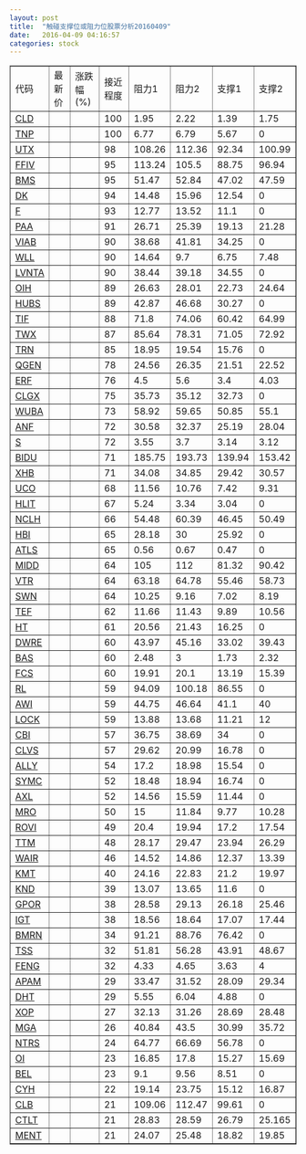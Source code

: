 ```yaml
---
layout: post
title:  "触碰支撑位或阻力位股票分析20160409"
date:   2016-04-09 04:16:57
categories: stock
---
```

<script type="text/javascript">
var stockList = []
stockList.push('gb_cld');
stockList.push('gb_tnp');
stockList.push('gb_utx');
stockList.push('gb_ffiv');
stockList.push('gb_bms');
stockList.push('gb_dk');
stockList.push('gb_f');
stockList.push('gb_paa');
stockList.push('gb_viab');
stockList.push('gb_wll');
stockList.push('gb_lvnta');
stockList.push('gb_oih');
stockList.push('gb_hubs');
stockList.push('gb_tif');
stockList.push('gb_twx');
stockList.push('gb_trn');
stockList.push('gb_qgen');
stockList.push('gb_erf');
stockList.push('gb_clgx');
stockList.push('gb_wuba');
stockList.push('gb_anf');
stockList.push('gb_s');
stockList.push('gb_bidu');
stockList.push('gb_xhb');
stockList.push('gb_uco');
stockList.push('gb_hlit');
stockList.push('gb_nclh');
stockList.push('gb_hbi');
stockList.push('gb_atls');
stockList.push('gb_midd');
stockList.push('gb_vtr');
stockList.push('gb_swn');
stockList.push('gb_tef');
stockList.push('gb_ht');
stockList.push('gb_dwre');
stockList.push('gb_bas');
stockList.push('gb_fcs');
stockList.push('gb_rl');
stockList.push('gb_awi');
stockList.push('gb_lock');
stockList.push('gb_cbi');
stockList.push('gb_clvs');
stockList.push('gb_ally');
stockList.push('gb_symc');
stockList.push('gb_axl');
stockList.push('gb_mro');
stockList.push('gb_rovi');
stockList.push('gb_ttm');
stockList.push('gb_wair');
stockList.push('gb_kmt');
stockList.push('gb_knd');
stockList.push('gb_gpor');
stockList.push('gb_igt');
stockList.push('gb_bmrn');
stockList.push('gb_tss');
stockList.push('gb_feng');
stockList.push('gb_apam');
stockList.push('gb_dht');
stockList.push('gb_xop');
stockList.push('gb_mga');
stockList.push('gb_ntrs');
stockList.push('gb_oi');
stockList.push('gb_bel');
stockList.push('gb_cyh');
stockList.push('gb_clb');
stockList.push('gb_ctlt');
stockList.push('gb_ment');
</script>
<table border="1">
 <tr>
 <td>代码</td>
 <td>最新价</td>
 <td>涨跌幅(%)</td>
 <td>接近程度</td>
 <td>阻力1</td>
 <td>阻力2</td>
 <td>支撑1</td>
 <td>支撑2</td>
</tr>
  <tr id="cld" class="green">
  <td><a href="http://stock.finance.sina.com.cn/usstock/quotes/CLD.html" target="_blank">CLD</a></td><td></td><td></td><td>100</td><td>1.95</td><td>2.22</td><td>1.39</td><td>1.75</td></tr>
  <tr id="tnp" class="green">
  <td><a href="http://stock.finance.sina.com.cn/usstock/quotes/TNP.html" target="_blank">TNP</a></td><td></td><td></td><td>100</td><td>6.77</td><td>6.79</td><td>5.67</td><td>0</td></tr>
  <tr id="utx" class="green">
  <td><a href="http://stock.finance.sina.com.cn/usstock/quotes/UTX.html" target="_blank">UTX</a></td><td></td><td></td><td>98</td><td>108.26</td><td>112.36</td><td>92.34</td><td>100.99</td></tr>
  <tr id="ffiv" class="green">
  <td><a href="http://stock.finance.sina.com.cn/usstock/quotes/FFIV.html" target="_blank">FFIV</a></td><td></td><td></td><td>95</td><td>113.24</td><td>105.5</td><td>88.75</td><td>96.94</td></tr>
  <tr id="bms" class="red">
  <td><a href="http://stock.finance.sina.com.cn/usstock/quotes/BMS.html" target="_blank">BMS</a></td><td></td><td></td><td>95</td><td>51.47</td><td>52.84</td><td>47.02</td><td>47.59</td></tr>
  <tr id="dk" class="red">
  <td><a href="http://stock.finance.sina.com.cn/usstock/quotes/DK.html" target="_blank">DK</a></td><td></td><td></td><td>94</td><td>14.48</td><td>15.96</td><td>12.54</td><td>0</td></tr>
  <tr id="f" class="red">
  <td><a href="http://stock.finance.sina.com.cn/usstock/quotes/F.html" target="_blank">F</a></td><td></td><td></td><td>93</td><td>12.77</td><td>13.52</td><td>11.1</td><td>0</td></tr>
  <tr id="paa" class="green">
  <td><a href="http://stock.finance.sina.com.cn/usstock/quotes/PAA.html" target="_blank">PAA</a></td><td></td><td></td><td>91</td><td>26.71</td><td>25.39</td><td>19.13</td><td>21.28</td></tr>
  <tr id="viab" class="red">
  <td><a href="http://stock.finance.sina.com.cn/usstock/quotes/VIAB.html" target="_blank">VIAB</a></td><td></td><td></td><td>90</td><td>38.68</td><td>41.81</td><td>34.25</td><td>0</td></tr>
  <tr id="wll" class="red">
  <td><a href="http://stock.finance.sina.com.cn/usstock/quotes/WLL.html" target="_blank">WLL</a></td><td></td><td></td><td>90</td><td>14.64</td><td>9.7</td><td>6.75</td><td>7.48</td></tr>
  <tr id="lvnta" class="red">
  <td><a href="http://stock.finance.sina.com.cn/usstock/quotes/LVNTA.html" target="_blank">LVNTA</a></td><td></td><td></td><td>90</td><td>38.44</td><td>39.18</td><td>34.55</td><td>0</td></tr>
  <tr id="oih" class="red">
  <td><a href="http://stock.finance.sina.com.cn/usstock/quotes/OIH.html" target="_blank">OIH</a></td><td></td><td></td><td>89</td><td>26.63</td><td>28.01</td><td>22.73</td><td>24.64</td></tr>
  <tr id="hubs" class="red">
  <td><a href="http://stock.finance.sina.com.cn/usstock/quotes/HUBS.html" target="_blank">HUBS</a></td><td></td><td></td><td>89</td><td>42.87</td><td>46.68</td><td>30.27</td><td>0</td></tr>
  <tr id="tif" class="red">
  <td><a href="http://stock.finance.sina.com.cn/usstock/quotes/TIF.html" target="_blank">TIF</a></td><td></td><td></td><td>88</td><td>71.8</td><td>74.06</td><td>60.42</td><td>64.99</td></tr>
  <tr id="twx" class="green">
  <td><a href="http://stock.finance.sina.com.cn/usstock/quotes/TWX.html" target="_blank">TWX</a></td><td></td><td></td><td>87</td><td>85.64</td><td>78.31</td><td>71.05</td><td>72.92</td></tr>
  <tr id="trn" class="red">
  <td><a href="http://stock.finance.sina.com.cn/usstock/quotes/TRN.html" target="_blank">TRN</a></td><td></td><td></td><td>85</td><td>18.95</td><td>19.54</td><td>15.76</td><td>0</td></tr>
  <tr id="qgen" class="green">
  <td><a href="http://stock.finance.sina.com.cn/usstock/quotes/QGEN.html" target="_blank">QGEN</a></td><td></td><td></td><td>78</td><td>24.56</td><td>26.35</td><td>21.51</td><td>22.52</td></tr>
  <tr id="erf" class="green">
  <td><a href="http://stock.finance.sina.com.cn/usstock/quotes/ERF.html" target="_blank">ERF</a></td><td></td><td></td><td>76</td><td>4.5</td><td>5.6</td><td>3.4</td><td>4.03</td></tr>
  <tr id="clgx" class="red">
  <td><a href="http://stock.finance.sina.com.cn/usstock/quotes/CLGX.html" target="_blank">CLGX</a></td><td></td><td></td><td>75</td><td>35.73</td><td>35.12</td><td>32.73</td><td>0</td></tr>
  <tr id="wuba" class="red">
  <td><a href="http://stock.finance.sina.com.cn/usstock/quotes/WUBA.html" target="_blank">WUBA</a></td><td></td><td></td><td>73</td><td>58.92</td><td>59.65</td><td>50.85</td><td>55.1</td></tr>
  <tr id="anf" class="green">
  <td><a href="http://stock.finance.sina.com.cn/usstock/quotes/ANF.html" target="_blank">ANF</a></td><td></td><td></td><td>72</td><td>30.58</td><td>32.37</td><td>25.19</td><td>28.04</td></tr>
  <tr id="s" class="red">
  <td><a href="http://stock.finance.sina.com.cn/usstock/quotes/S.html" target="_blank">S</a></td><td></td><td></td><td>72</td><td>3.55</td><td>3.7</td><td>3.14</td><td>3.12</td></tr>
  <tr id="bidu" class="red">
  <td><a href="http://stock.finance.sina.com.cn/usstock/quotes/BIDU.html" target="_blank">BIDU</a></td><td></td><td></td><td>71</td><td>185.75</td><td>193.73</td><td>139.94</td><td>153.42</td></tr>
  <tr id="xhb" class="red">
  <td><a href="http://stock.finance.sina.com.cn/usstock/quotes/XHB.html" target="_blank">XHB</a></td><td></td><td></td><td>71</td><td>34.08</td><td>34.85</td><td>29.42</td><td>30.57</td></tr>
  <tr id="uco" class="green">
  <td><a href="http://stock.finance.sina.com.cn/usstock/quotes/UCO.html" target="_blank">UCO</a></td><td></td><td></td><td>68</td><td>11.56</td><td>10.76</td><td>7.42</td><td>9.31</td></tr>
  <tr id="hlit" class="green">
  <td><a href="http://stock.finance.sina.com.cn/usstock/quotes/HLIT.html" target="_blank">HLIT</a></td><td></td><td></td><td>67</td><td>5.24</td><td>3.34</td><td>3.04</td><td>0</td></tr>
  <tr id="nclh" class="red">
  <td><a href="http://stock.finance.sina.com.cn/usstock/quotes/NCLH.html" target="_blank">NCLH</a></td><td></td><td></td><td>66</td><td>54.48</td><td>60.39</td><td>46.45</td><td>50.49</td></tr>
  <tr id="hbi" class="red">
  <td><a href="http://stock.finance.sina.com.cn/usstock/quotes/HBI.html" target="_blank">HBI</a></td><td></td><td></td><td>65</td><td>28.18</td><td>30</td><td>25.92</td><td>0</td></tr>
  <tr id="atls" class="red">
  <td><a href="http://stock.finance.sina.com.cn/usstock/quotes/ATLS.html" target="_blank">ATLS</a></td><td></td><td></td><td>65</td><td>0.56</td><td>0.67</td><td>0.47</td><td>0</td></tr>
  <tr id="midd" class="red">
  <td><a href="http://stock.finance.sina.com.cn/usstock/quotes/MIDD.html" target="_blank">MIDD</a></td><td></td><td></td><td>64</td><td>105</td><td>112</td><td>81.32</td><td>90.42</td></tr>
  <tr id="vtr" class="red">
  <td><a href="http://stock.finance.sina.com.cn/usstock/quotes/VTR.html" target="_blank">VTR</a></td><td></td><td></td><td>64</td><td>63.18</td><td>64.78</td><td>55.46</td><td>58.73</td></tr>
  <tr id="swn" class="green">
  <td><a href="http://stock.finance.sina.com.cn/usstock/quotes/SWN.html" target="_blank">SWN</a></td><td></td><td></td><td>64</td><td>10.25</td><td>9.16</td><td>7.02</td><td>8.19</td></tr>
  <tr id="tef" class="green">
  <td><a href="http://stock.finance.sina.com.cn/usstock/quotes/TEF.html" target="_blank">TEF</a></td><td></td><td></td><td>62</td><td>11.66</td><td>11.43</td><td>9.89</td><td>10.56</td></tr>
  <tr id="ht" class="red">
  <td><a href="http://stock.finance.sina.com.cn/usstock/quotes/HT.html" target="_blank">HT</a></td><td></td><td></td><td>61</td><td>20.56</td><td>21.43</td><td>16.25</td><td>0</td></tr>
  <tr id="dwre" class="green">
  <td><a href="http://stock.finance.sina.com.cn/usstock/quotes/DWRE.html" target="_blank">DWRE</a></td><td></td><td></td><td>60</td><td>43.97</td><td>45.16</td><td>33.02</td><td>39.43</td></tr>
  <tr id="bas" class="red">
  <td><a href="http://stock.finance.sina.com.cn/usstock/quotes/BAS.html" target="_blank">BAS</a></td><td></td><td></td><td>60</td><td>2.48</td><td>3</td><td>1.73</td><td>2.32</td></tr>
  <tr id="fcs" class="red">
  <td><a href="http://stock.finance.sina.com.cn/usstock/quotes/FCS.html" target="_blank">FCS</a></td><td></td><td></td><td>60</td><td>19.91</td><td>20.1</td><td>13.19</td><td>15.39</td></tr>
  <tr id="rl" class="red">
  <td><a href="http://stock.finance.sina.com.cn/usstock/quotes/RL.html" target="_blank">RL</a></td><td></td><td></td><td>59</td><td>94.09</td><td>100.18</td><td>86.55</td><td>0</td></tr>
  <tr id="awi" class="green">
  <td><a href="http://stock.finance.sina.com.cn/usstock/quotes/AWI.html" target="_blank">AWI</a></td><td></td><td></td><td>59</td><td>44.75</td><td>46.64</td><td>41.1</td><td>40</td></tr>
  <tr id="lock" class="green">
  <td><a href="http://stock.finance.sina.com.cn/usstock/quotes/LOCK.html" target="_blank">LOCK</a></td><td></td><td></td><td>59</td><td>13.88</td><td>13.68</td><td>11.21</td><td>12</td></tr>
  <tr id="cbi" class="green">
  <td><a href="http://stock.finance.sina.com.cn/usstock/quotes/CBI.html" target="_blank">CBI</a></td><td></td><td></td><td>57</td><td>36.75</td><td>38.69</td><td>34</td><td>0</td></tr>
  <tr id="clvs" class="red">
  <td><a href="http://stock.finance.sina.com.cn/usstock/quotes/CLVS.html" target="_blank">CLVS</a></td><td></td><td></td><td>57</td><td>29.62</td><td>20.99</td><td>16.78</td><td>0</td></tr>
  <tr id="ally" class="red">
  <td><a href="http://stock.finance.sina.com.cn/usstock/quotes/ALLY.html" target="_blank">ALLY</a></td><td></td><td></td><td>54</td><td>17.2</td><td>18.98</td><td>15.54</td><td>0</td></tr>
  <tr id="symc" class="red">
  <td><a href="http://stock.finance.sina.com.cn/usstock/quotes/SYMC.html" target="_blank">SYMC</a></td><td></td><td></td><td>52</td><td>18.48</td><td>18.94</td><td>16.74</td><td>0</td></tr>
  <tr id="axl" class="red">
  <td><a href="http://stock.finance.sina.com.cn/usstock/quotes/AXL.html" target="_blank">AXL</a></td><td></td><td></td><td>52</td><td>14.56</td><td>15.59</td><td>11.44</td><td>0</td></tr>
  <tr id="mro" class="red">
  <td><a href="http://stock.finance.sina.com.cn/usstock/quotes/MRO.html" target="_blank">MRO</a></td><td></td><td></td><td>50</td><td>15</td><td>11.84</td><td>9.77</td><td>10.28</td></tr>
  <tr id="rovi" class="green">
  <td><a href="http://stock.finance.sina.com.cn/usstock/quotes/ROVI.html" target="_blank">ROVI</a></td><td></td><td></td><td>49</td><td>20.4</td><td>19.94</td><td>17.2</td><td>17.54</td></tr>
  <tr id="ttm" class="red">
  <td><a href="http://stock.finance.sina.com.cn/usstock/quotes/TTM.html" target="_blank">TTM</a></td><td></td><td></td><td>48</td><td>28.17</td><td>29.47</td><td>23.94</td><td>26.29</td></tr>
  <tr id="wair" class="red">
  <td><a href="http://stock.finance.sina.com.cn/usstock/quotes/WAIR.html" target="_blank">WAIR</a></td><td></td><td></td><td>46</td><td>14.52</td><td>14.86</td><td>12.37</td><td>13.39</td></tr>
  <tr id="kmt" class="red">
  <td><a href="http://stock.finance.sina.com.cn/usstock/quotes/KMT.html" target="_blank">KMT</a></td><td></td><td></td><td>40</td><td>24.16</td><td>22.83</td><td>21.2</td><td>19.97</td></tr>
  <tr id="knd" class="red">
  <td><a href="http://stock.finance.sina.com.cn/usstock/quotes/KND.html" target="_blank">KND</a></td><td></td><td></td><td>39</td><td>13.07</td><td>13.65</td><td>11.6</td><td>0</td></tr>
  <tr id="gpor" class="red">
  <td><a href="http://stock.finance.sina.com.cn/usstock/quotes/GPOR.html" target="_blank">GPOR</a></td><td></td><td></td><td>38</td><td>28.58</td><td>29.13</td><td>26.18</td><td>25.46</td></tr>
  <tr id="igt" class="green">
  <td><a href="http://stock.finance.sina.com.cn/usstock/quotes/IGT.html" target="_blank">IGT</a></td><td></td><td></td><td>38</td><td>18.56</td><td>18.64</td><td>17.07</td><td>17.44</td></tr>
  <tr id="bmrn" class="red">
  <td><a href="http://stock.finance.sina.com.cn/usstock/quotes/BMRN.html" target="_blank">BMRN</a></td><td></td><td></td><td>34</td><td>91.21</td><td>88.76</td><td>76.42</td><td>0</td></tr>
  <tr id="tss" class="green">
  <td><a href="http://stock.finance.sina.com.cn/usstock/quotes/TSS.html" target="_blank">TSS</a></td><td></td><td></td><td>32</td><td>51.81</td><td>56.28</td><td>43.91</td><td>48.67</td></tr>
  <tr id="feng" class="green">
  <td><a href="http://stock.finance.sina.com.cn/usstock/quotes/FENG.html" target="_blank">FENG</a></td><td></td><td></td><td>32</td><td>4.33</td><td>4.65</td><td>3.63</td><td>4</td></tr>
  <tr id="apam" class="green">
  <td><a href="http://stock.finance.sina.com.cn/usstock/quotes/APAM.html" target="_blank">APAM</a></td><td></td><td></td><td>29</td><td>33.47</td><td>31.52</td><td>28.09</td><td>29.34</td></tr>
  <tr id="dht" class="red">
  <td><a href="http://stock.finance.sina.com.cn/usstock/quotes/DHT.html" target="_blank">DHT</a></td><td></td><td></td><td>29</td><td>5.55</td><td>6.04</td><td>4.88</td><td>0</td></tr>
  <tr id="xop" class="green">
  <td><a href="http://stock.finance.sina.com.cn/usstock/quotes/XOP.html" target="_blank">XOP</a></td><td></td><td></td><td>27</td><td>32.13</td><td>31.26</td><td>28.69</td><td>28.48</td></tr>
  <tr id="mga" class="red">
  <td><a href="http://stock.finance.sina.com.cn/usstock/quotes/MGA.html" target="_blank">MGA</a></td><td></td><td></td><td>26</td><td>40.84</td><td>43.5</td><td>30.99</td><td>35.72</td></tr>
  <tr id="ntrs" class="red">
  <td><a href="http://stock.finance.sina.com.cn/usstock/quotes/NTRS.html" target="_blank">NTRS</a></td><td></td><td></td><td>24</td><td>64.77</td><td>66.69</td><td>56.78</td><td>0</td></tr>
  <tr id="oi" class="red">
  <td><a href="http://stock.finance.sina.com.cn/usstock/quotes/OI.html" target="_blank">OI</a></td><td></td><td></td><td>23</td><td>16.85</td><td>17.8</td><td>15.27</td><td>15.69</td></tr>
  <tr id="bel" class="red">
  <td><a href="http://stock.finance.sina.com.cn/usstock/quotes/BEL.html" target="_blank">BEL</a></td><td></td><td></td><td>23</td><td>9.1</td><td>9.56</td><td>8.51</td><td>0</td></tr>
  <tr id="cyh" class="red">
  <td><a href="http://stock.finance.sina.com.cn/usstock/quotes/CYH.html" target="_blank">CYH</a></td><td></td><td></td><td>22</td><td>19.14</td><td>23.75</td><td>15.12</td><td>16.87</td></tr>
  <tr id="clb" class="red">
  <td><a href="http://stock.finance.sina.com.cn/usstock/quotes/CLB.html" target="_blank">CLB</a></td><td></td><td></td><td>21</td><td>109.06</td><td>112.47</td><td>99.61</td><td>0</td></tr>
  <tr id="ctlt" class="red">
  <td><a href="http://stock.finance.sina.com.cn/usstock/quotes/CTLT.html" target="_blank">CTLT</a></td><td></td><td></td><td>21</td><td>28.83</td><td>28.59</td><td>26.79</td><td>25.165</td></tr>
  <tr id="ment" class="green">
  <td><a href="http://stock.finance.sina.com.cn/usstock/quotes/MENT.html" target="_blank">MENT</a></td><td></td><td></td><td>21</td><td>24.07</td><td>25.48</td><td>18.82</td><td>19.85</td></tr>
</table>
